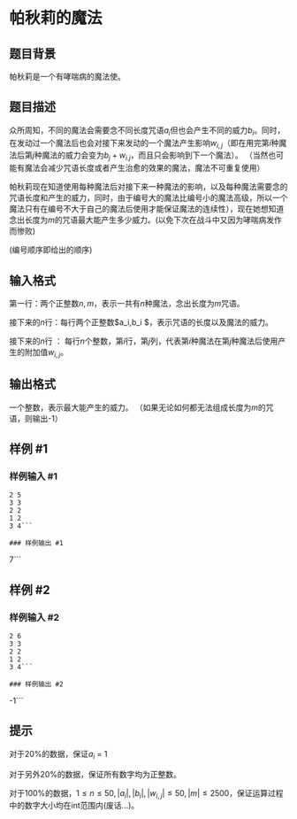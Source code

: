 # 帕秋莉的魔法

## 题目背景

帕秋莉是一个有哮喘病的魔法使。

## 题目描述

众所周知，不同的魔法会需要念不同长度咒语$a_i$但也会产生不同的威力$b_i$。同时，在发动过一个魔法后也会对接下来发动的一个魔法产生影响$w_{i,j}$（即在用完第$i$种魔法后第$j$种魔法的威力会变为$b_j + w_{i.j}$，而且只会影响到下一个魔法）。
（当然也可能有魔法会减少咒语长度或者产生治愈的效果的魔法，魔法不可重复使用）

帕秋莉现在知道使用每种魔法后对接下来一种魔法的影响，以及每种魔法需要念的咒语长度和产生的威力，同时，由于编号大的魔法比编号小的魔法高级，所以一个魔法只有在编号不大于自己的魔法后使用才能保证魔法的连续性），现在她想知道念出长度为$m$的咒语最大能产生多少威力。(以免下次在战斗中又因为哮喘病发作而惨败)

(编号顺序即给出的顺序)

## 输入格式

第一行：两个正整数$n,m$，表示一共有$n$种魔法，念出长度为$m$咒语。

接下来的$n$行：每行两个正整数$a_i,b_i $，表示咒语的长度以及魔法的威力。

接下来的$n$行 ： 每行$n$个整数，第$i$行，第$j$列，代表第$i$种魔法在第$j$种魔法后使用产生的附加值$w_{i,j}$。

## 输出格式

一个整数，表示最大能产生的威力。
（如果无论如何都无法组成长度为$m$的咒语，则输出-1）

## 样例 #1

### 样例输入 #1
```
2 5
3 3
2 2
1 2
3 4```

### 样例输出 #1

```
7```

## 样例 #2

### 样例输入 #2
```
2 6
3 3
2 2
1 2
3 4```

### 样例输出 #2

```
-1```

## 提示

对于20%的数据，保证$a_i$ = 1

对于另外20%的数据，保证所有数字均为正整数。

对于100%的数据，$1 \le n \le 50,  |a_i|,|b_i|, |w_{i,j}|\le 50, |m| \le 2500$，保证运算过程中的数字大小均在int范围内(废话...)。
